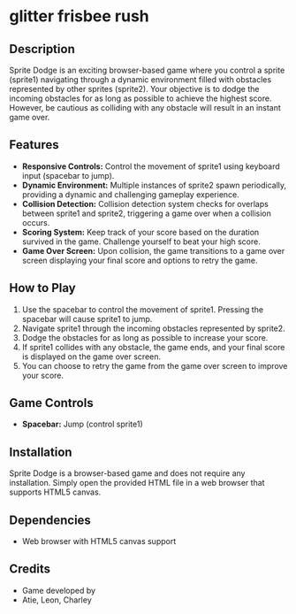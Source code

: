 # glitter frisbee rush

## Description
Sprite Dodge is an exciting browser-based game where you control a sprite (sprite1) navigating through a dynamic environment filled with obstacles represented by other sprites (sprite2). Your objective is to dodge the incoming obstacles for as long as possible to achieve the highest score. However, be cautious as colliding with any obstacle will result in an instant game over.

## Features
- **Responsive Controls:** Control the movement of sprite1 using keyboard input (spacebar to jump).
- **Dynamic Environment:** Multiple instances of sprite2 spawn periodically, providing a dynamic and challenging gameplay experience.
- **Collision Detection:** Collision detection system checks for overlaps between sprite1 and sprite2, triggering a game over when a collision occurs.
- **Scoring System:** Keep track of your score based on the duration survived in the game. Challenge yourself to beat your high score.
- **Game Over Screen:** Upon collision, the game transitions to a game over screen displaying your final score and options to retry the game.

## How to Play
1. Use the spacebar to control the movement of sprite1. Pressing the spacebar will cause sprite1 to jump.
2. Navigate sprite1 through the incoming obstacles represented by sprite2.
3. Dodge the obstacles for as long as possible to increase your score.
4. If sprite1 collides with any obstacle, the game ends, and your final score is displayed on the game over screen.
5. You can choose to retry the game from the game over screen to improve your score.

## Game Controls
- **Spacebar:** Jump (control sprite1)

## Installation
Sprite Dodge is a browser-based game and does not require any installation. Simply open the provided HTML file in a web browser that supports HTML5 canvas.

## Dependencies
- Web browser with HTML5 canvas support

## Credits
- Game developed by
- Atie, Leon, Charley
